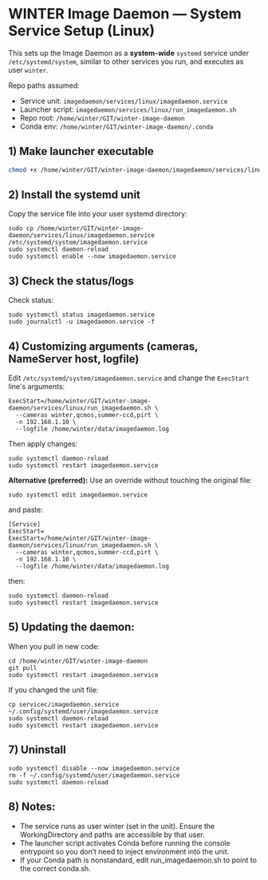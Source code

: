 # WINTER Image Daemon — System Service Setup (Linux)

This sets up the Image Daemon as a **system-wide** `systemd` service under `/etc/systemd/system`, similar to other services you run, and executes as user `winter`.

Repo paths assumed:

- Service unit: `imagedaemon/services/linux/imagedaemon.service`
- Launcher script: `imagedaemon/services/linux/run_imagedaemon.sh`
- Repo root: `/home/winter/GIT/winter-image-daemon`
- Conda env: `/home/winter/GIT/winter-image-daemon/.conda`

## 1) Make launcher executable

```bash
chmod +x /home/winter/GIT/winter-image-daemon/imagedaemon/services/linux/run_imagedaemon.sh

```
## 2) Install the systemd unit
Copy the service file into your user systemd directory:

```bash:
sudo cp /home/winter/GIT/winter-image-daemon/services/linux/imagedaemon.service /etc/systemd/system/imagedaemon.service
sudo systemctl daemon-reload
sudo systemctl enable --now imagedaemon.service

```

## 3) Check the status/logs
Check status:

```bash:
sudo systemctl status imagedaemon.service
sudo journalctl -u imagedaemon.service -f
```


## 4) Customizing arguments (cameras, NameServer host, logfile)
Edit `/etc/systemd/system/imagedaemon.service` and change the `ExecStart` line's arguments:

```ini:
ExecStart=/home/winter/GIT/winter-image-daemon/services/linux/run_imagedaemon.sh \
  --cameras winter,qcmos,summer-ccd,pirt \
  -n 192.168.1.10 \
  --logfile /home/winter/data/imagedaemon.log

```

Then apply changes:
```bash:
sudo systemctl daemon-reload
sudo systemctl restart imagedaemon.service
```

**Alternative (preferred):** Use an override without touching the original file:
```bash:
sudo systemctl edit imagedaemon.service
```

and paste:
```ini:
[Service]
ExecStart=
ExecStart=/home/winter/GIT/winter-image-daemon/services/linux/run_imagedaemon.sh \
  --cameras winter,qcmos,summer-ccd,pirt \
  -n 192.168.1.10 \
  --logfile /home/winter/data/imagedaemon.log
```

then:
```bash:
sudo systemctl daemon-reload
sudo systemctl restart imagedaemon.service
```

## 5) Updating the daemon:
When you pull in new code:

```bash:
cd /home/winter/GIT/winter-image-daemon
git pull
sudo systemctl restart imagedaemon.service
```

If you changed the unit file:
```bash:
cp servicec/imagedaemon.service ~/.config/systemd/user/imagedaemon.service
sudo systemctl daemon-reload
sudo systemctl restart imagedaemon.service
```

## 7) Uninstall

```bash:
sudo systemctl disable --now imagedaemon.service
rm -f ~/.config/systemd/user/imagedaemon.service
sudo systemctl daemon-reload
```

## 8) Notes:
- The service runs as user winter (set in the unit). Ensure the WorkingDirectory and paths are accessible by that user.
- The launcher script activates Conda before running the console entrypoint so you don’t need to inject environment into the unit.
- If your Conda path is nonstandard, edit run_imagedaemon.sh to point to the correct conda.sh.